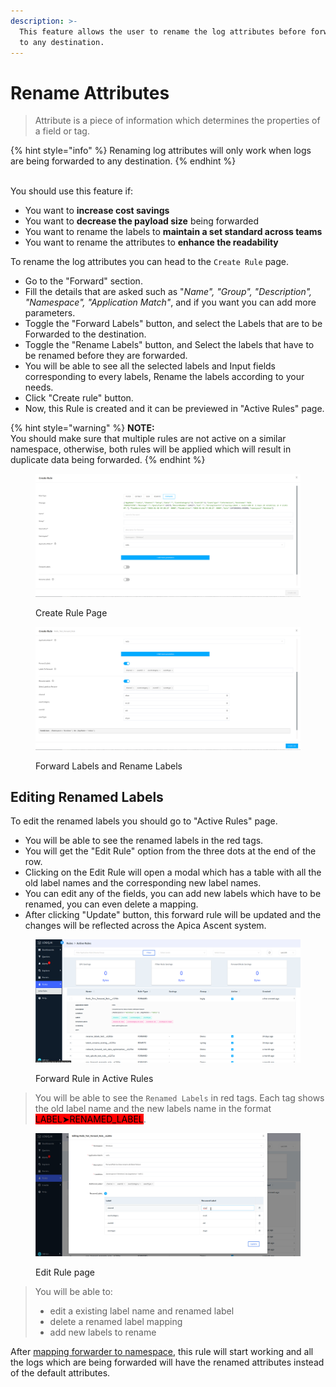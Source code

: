 ```yaml
---
description: >-
  This feature allows the user to rename the log attributes before forwarding it
  to any destination.
---
```


# Rename Attributes

> Attribute is a piece of information which determines the properties of a field or tag.

{% hint style="info" %}
Renaming log attributes will only work when logs are being forwarded to any destination.
{% endhint %}

\
You should use this feature if:

* You want to **increase cost savings**
* You want to **decrease the payload size** being forwarded
* You want to rename the labels to **maintain a set standard across teams**
* You want to rename the attributes to **enhance the readability**

To rename the log attributes you can head to the `Create Rule` page.

* Go to the "Forward" section.
* Fill the details that are asked such as "_Name", "Group", "Description", "Namespace", "Application Match"_, and if you want you can add more parameters.
* Toggle the "Forward Labels" button, and select the Labels that are to be Forwarded to the destination.
* Toggle the "Rename Labels" button, and Select the labels that have to be renamed before they are forwarded.
* You will be able to see all the selected labels and Input fields corresponding to every labels, Rename the labels according to your needs.
* Click "Create rule" button.
* Now, this Rule is created and it can be previewed in "Active Rules" page.

{% hint style="warning" %}
**NOTE:**\
You should make sure that multiple rules are not active on a similar namespace, otherwise, both rules will be applied which will result in duplicate data being forwarded.
{% endhint %}

<figure><img src="../../../.gitbook/assets/Screenshot from 2023-01-02 18-27-48.png" alt=""><figcaption><p>Create Rule Page</p></figcaption></figure>

<figure><img src="../../../.gitbook/assets/Screenshot from 2023-01-02 19-00-52.png" alt=""><figcaption><p>Forward Labels and Rename Labels</p></figcaption></figure>

## Editing Renamed Labels

To edit the renamed labels you should go to "Active Rules" page.

* You will be able to see the renamed labels in the red tags.
* You will get the "Edit Rule" option from the three dots at the end of the row.
* Clicking on the Edit Rule will open a modal which has a table with all the old label names and the corresponding new label names.
* You can edit any of the fields, you can add new labels which have to be renamed, you can even delete a mapping.
* After clicking "Update" button, this forward rule will be updated and the changes will be reflected across the Apica Ascent system.

<figure><img src="../../../.gitbook/assets/Screenshot from 2023-01-02 19-22-44 (1).png" alt=""><figcaption><p>Forward Rule in Active Rules</p></figcaption></figure>

> You will be able to see the `Renamed Labels` in red tags. Each tag shows the old label name and the new labels name in the format <mark style="background-color:red;">LABEL➤RENAMED\_LABEL</mark>.

<figure><img src="../../../.gitbook/assets/Screenshot from 2023-01-02 19-23-12.png" alt=""><figcaption><p>Edit Rule page</p></figcaption></figure>

> You will be able to:
>
> * edit a existing label name and renamed label
> * delete a renamed label mapping
> * add new labels to rename

After [mapping forwarder to namespace](https://logflow-docs.logiq.ai/flow-management/mapping-applications), this rule will start working and all the logs which are being forwarded will have the renamed attributes instead of the default attributes.
